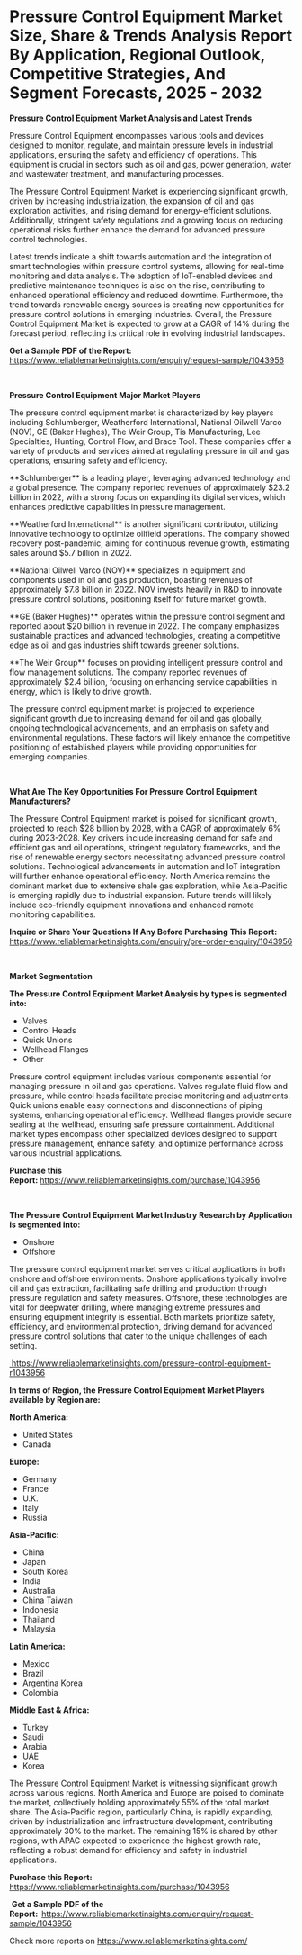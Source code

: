 <p><h1>Pressure Control Equipment Market Size, Share & Trends Analysis Report By Application, Regional Outlook, Competitive Strategies, And Segment Forecasts, 2025 - 2032</h1></p><p><strong>Pressure Control Equipment Market Analysis and Latest Trends</strong></p>
<p><p>Pressure Control Equipment encompasses various tools and devices designed to monitor, regulate, and maintain pressure levels in industrial applications, ensuring the safety and efficiency of operations. This equipment is crucial in sectors such as oil and gas, power generation, water and wastewater treatment, and manufacturing processes.</p><p>The Pressure Control Equipment Market is experiencing significant growth, driven by increasing industrialization, the expansion of oil and gas exploration activities, and rising demand for energy-efficient solutions. Additionally, stringent safety regulations and a growing focus on reducing operational risks further enhance the demand for advanced pressure control technologies.</p><p>Latest trends indicate a shift towards automation and the integration of smart technologies within pressure control systems, allowing for real-time monitoring and data analysis. The adoption of IoT-enabled devices and predictive maintenance techniques is also on the rise, contributing to enhanced operational efficiency and reduced downtime. Furthermore, the trend towards renewable energy sources is creating new opportunities for pressure control solutions in emerging industries. Overall, the Pressure Control Equipment Market is expected to grow at a CAGR of 14% during the forecast period, reflecting its critical role in evolving industrial landscapes.</p></p>
<p><strong>Get a Sample PDF of the Report:&nbsp;</strong> <a href="https://www.reliablemarketinsights.com/enquiry/request-sample/1043956?utm_campaign=2650&utm_medium=2&utm_source=Github&utm_content=ia&utm_term=28022025&utm_id=pressure-control-equipment">https://www.reliablemarketinsights.com/enquiry/request-sample/1043956</a></p>
<p>&nbsp;</p>
<p><strong>Pressure Control Equipment Major Market Players</strong></p>
<p><p>The pressure control equipment market is characterized by key players including Schlumberger, Weatherford International, National Oilwell Varco (NOV), GE (Baker Hughes), The Weir Group, Tis Manufacturing, Lee Specialties, Hunting, Control Flow, and Brace Tool. These companies offer a variety of products and services aimed at regulating pressure in oil and gas operations, ensuring safety and efficiency.</p><p>**Schlumberger** is a leading player, leveraging advanced technology and a global presence. The company reported revenues of approximately $23.2 billion in 2022, with a strong focus on expanding its digital services, which enhances predictive capabilities in pressure management.</p><p>**Weatherford International** is another significant contributor, utilizing innovative technology to optimize oilfield operations. The company showed recovery post-pandemic, aiming for continuous revenue growth, estimating sales around $5.7 billion in 2022.</p><p>**National Oilwell Varco (NOV)** specializes in equipment and components used in oil and gas production, boasting revenues of approximately $7.8 billion in 2022. NOV invests heavily in R&D to innovate pressure control solutions, positioning itself for future market growth.</p><p>**GE (Baker Hughes)** operates within the pressure control segment and reported about $20 billion in revenue in 2022. The company emphasizes sustainable practices and advanced technologies, creating a competitive edge as oil and gas industries shift towards greener solutions.</p><p>**The Weir Group** focuses on providing intelligent pressure control and flow management solutions. The company reported revenues of approximately $2.4 billion, focusing on enhancing service capabilities in energy, which is likely to drive growth.</p><p>The pressure control equipment market is projected to experience significant growth due to increasing demand for oil and gas globally, ongoing technological advancements, and an emphasis on safety and environmental regulations. These factors will likely enhance the competitive positioning of established players while providing opportunities for emerging companies.</p></p>
<p>&nbsp;</p>
<p><strong>What Are The Key Opportunities For Pressure Control Equipment Manufacturers?</strong></p>
<p><p>The Pressure Control Equipment market is poised for significant growth, projected to reach $28 billion by 2028, with a CAGR of approximately 6% during 2023-2028. Key drivers include increasing demand for safe and efficient gas and oil operations, stringent regulatory frameworks, and the rise of renewable energy sectors necessitating advanced pressure control solutions. Technological advancements in automation and IoT integration will further enhance operational efficiency. North America remains the dominant market due to extensive shale gas exploration, while Asia-Pacific is emerging rapidly due to industrial expansion. Future trends will likely include eco-friendly equipment innovations and enhanced remote monitoring capabilities.</p></p>
<p><strong>Inquire or Share Your Questions If Any Before Purchasing This Report:</strong> <a href="https://www.reliablemarketinsights.com/enquiry/pre-order-enquiry/1043956?utm_campaign=2650&utm_medium=2&utm_source=Github&utm_content=ia&utm_term=28022025&utm_id=pressure-control-equipment">https://www.reliablemarketinsights.com/enquiry/pre-order-enquiry/1043956</a></p>
<p>&nbsp;</p>
<p><strong>Market Segmentation</strong></p>
<p><strong>The Pressure Control Equipment Market Analysis by types is segmented into:</strong></p>
<p><ul><li>Valves</li><li>Control Heads</li><li>Quick Unions</li><li>Wellhead Flanges</li><li>Other</li></ul></p>
<p><p>Pressure control equipment includes various components essential for managing pressure in oil and gas operations. Valves regulate fluid flow and pressure, while control heads facilitate precise monitoring and adjustments. Quick unions enable easy connections and disconnections of piping systems, enhancing operational efficiency. Wellhead flanges provide secure sealing at the wellhead, ensuring safe pressure containment. Additional market types encompass other specialized devices designed to support pressure management, enhance safety, and optimize performance across various industrial applications.</p></p>
<p><strong>Purchase this Report:&nbsp;</strong><a href="https://www.reliablemarketinsights.com/purchase/1043956?utm_campaign=2650&utm_medium=2&utm_source=Github&utm_content=ia&utm_term=28022025&utm_id=pressure-control-equipment">https://www.reliablemarketinsights.com/purchase/1043956</a></p>
<p>&nbsp;</p>
<p><strong>The Pressure Control Equipment Market Industry Research by Application is segmented into:</strong></p>
<p><ul><li>Onshore</li><li>Offshore</li></ul></p>
<p><p>The pressure control equipment market serves critical applications in both onshore and offshore environments. Onshore applications typically involve oil and gas extraction, facilitating safe drilling and production through pressure regulation and safety measures. Offshore, these technologies are vital for deepwater drilling, where managing extreme pressures and ensuring equipment integrity is essential. Both markets prioritize safety, efficiency, and environmental protection, driving demand for advanced pressure control solutions that cater to the unique challenges of each setting.</p></p>
<p><a href="https://www.reliablemarketinsights.com/pressure-control-equipment-r1043956?utm_campaign=2650&utm_medium=2&utm_source=Github&utm_content=ia&utm_term=28022025&utm_id=pressure-control-equipment">&nbsp;https://www.reliablemarketinsights.com/pressure-control-equipment-r1043956</a></p>
<p><strong>In terms of Region, the Pressure Control Equipment Market Players available by Region are:</strong></p>
<p>
    <p> <strong> North America: </strong>
        <ul>
            <li>United States</li>
            <li>Canada</li>
        </ul>
        </p> 
    <p> <strong> Europe: </strong>
        <ul>
            <li>Germany</li>
            <li>France</li>
            <li>U.K.</li>
            <li>Italy</li>
            <li>Russia</li>
        </ul>
        </p> 
    <p> <strong> Asia-Pacific: </strong>
        <ul>
            <li>China</li>
            <li>Japan</li>
            <li>South Korea</li>
            <li>India</li>
            <li>Australia</li>
            <li>China Taiwan</li>
            <li>Indonesia</li>
            <li>Thailand</li>
            <li>Malaysia</li>
        </ul>
        </p> 
    <p> <strong> Latin America: </strong>
        <ul>
            <li>Mexico</li>
            <li>Brazil</li>
            <li>Argentina Korea</li>
            <li>Colombia</li>
        </ul>
        </p> 
    <p> <strong> Middle East & Africa: </strong>
        <ul>
            <li>Turkey</li>
            <li>Saudi</li>
            <li>Arabia</li>
            <li>UAE</li>
            <li>Korea</li>
        </ul>
    </p>
    </p>
<p><p>The Pressure Control Equipment Market is witnessing significant growth across various regions. North America and Europe are poised to dominate the market, collectively holding approximately 55% of the total market share. The Asia-Pacific region, particularly China, is rapidly expanding, driven by industrialization and infrastructure development, contributing approximately 30% to the market. The remaining 15% is shared by other regions, with APAC expected to experience the highest growth rate, reflecting a robust demand for efficiency and safety in industrial applications.</p></p>
<p><strong>Purchase this Report: </strong><a href="https://www.reliablemarketinsights.com/purchase/1043956?utm_campaign=2650&utm_medium=2&utm_source=Github&utm_content=ia&utm_term=28022025&utm_id=pressure-control-equipment">https://www.reliablemarketinsights.com/purchase/1043956</a></p>
<p>&nbsp;<strong>Get a Sample PDF of the Report:&nbsp;&nbsp;</strong><a href="https://www.reliablemarketinsights.com/enquiry/request-sample/1043956?utm_campaign=2650&utm_medium=2&utm_source=Github&utm_content=ia&utm_term=28022025&utm_id=pressure-control-equipment">https://www.reliablemarketinsights.com/enquiry/request-sample/1043956</a></p>
<p><strong></strong></p>
<p>Check more reports on <a href="https://www.reliablemarketinsights.com/?utm_campaign=2650&utm_medium=2&utm_source=Github&utm_content=ia&utm_term=28022025&utm_id=pressure-control-equipment">https://www.reliablemarketinsights.com/</a></p>